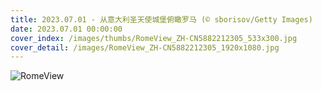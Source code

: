 ```yaml
---
title: 2023.07.01 - 从意大利圣天使城堡俯瞰罗马 (© sborisov/Getty Images)
date: 2023.07.01 00:00:00
cover_index: /images/thumbs/RomeView_ZH-CN5882212305_533x300.jpg
cover_detail: /images/RomeView_ZH-CN5882212305_1920x1080.jpg
---
```


![RomeView](/images/RomeView_ZH-CN5882212305_1920x1080.jpg)
